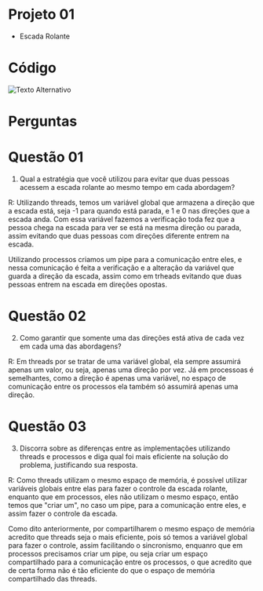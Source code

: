 # Projeto 01

- Escada Rolante

# Código

![Texto Alternativo]()

# Perguntas

# Questão 01
01) Qual a estratégia que você utilizou para evitar que duas pessoas acessem a escada rolante ao mesmo tempo em cada abordagem?

R: Utilizando threads, temos um variável global que armazena a direção que a escada está, seja -1 para quando está parada, e 1 e 0 nas direções que a escada anda. Com essa variável fazemos a verificação toda fez que a pessoa chega na escada para ver se está na mesma direção ou parada, assim evitando que duas pessoas com direções diferente entrem na escada.

Utilizando processos criamos um pipe para a comunicação entre eles, e nessa comunicação é feita a verificação e a alteração da variável que guarda a direção da escada, assim como em trheads evitando que duas pessoas entrem na escada em direções opostas.

# Questão 02
02) Como garantir que somente uma das direções está ativa de cada vez em cada uma das abordagens?

R: Em threads por se tratar de uma variável global, ela sempre assumirá apenas um valor, ou seja, apenas uma direção por vez. Já em processoas é semelhantes, como a direção é apenas uma variável, no espaço de comunicação entre os processos ela também só assumirá apenas uma direção.

# Questão 03
03) Discorra sobre as diferenças entre as implementações utilizando threads e processos e diga qual foi mais eficiente na solução do problema, justificando sua resposta.

R: Como threads utilizam o mesmo espaço de memória, é possível utilizar variáveis globais entre elas para fazer o controle da escada rolante, enquanto que em processos, eles não utilizam o mesmo espaço, então temos que "criar um", no caso um pipe, para a comunicação entre eles, e assim fazer o controle da escada.

Como dito anteriormente, por compartilharem o mesmo espaço de memória acredito que threads seja o mais eficiente, pois só temos a variável global para fazer o controle, assim facilitando o sincronismo, enquanro que em processos precisamos criar um pipe, ou seja criar um espaço compartilhado para a comunicação entre os processos, o que acredito que de certa forma não é tão eficiente do que o espaço de memória compartilhado das threads.
